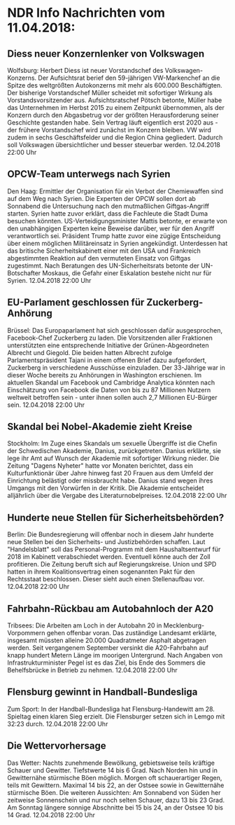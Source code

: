 # NDR Info Nachrichten vom 11.04.2018:


## Diess neuer Konzernlenker von Volkswagen
Wolfsburg: Herbert Diess ist neuer Vorstandschef des Volkswagen-Konzerns. Der Aufsichtsrat berief den 59-jährigen VW-Markenchef an die Spitze des weltgrößten Autokonzerns mit mehr als 600.000
Beschäftigten. Der bisherige Vorstandschef Müller scheidet mit sofortiger Wirkung als Vorstandsvorsitzender aus. Aufsichtsratschef Pötsch betonte, Müller habe das Unternehmen im Herbst 2015 zu einem Zeitpunkt übernommen, als der Konzern durch den Abgasbetrug vor der größten Herausforderung seiner Geschichte gestanden habe. Sein Vertrag läuft eigentlich erst 2020 aus - der frühere Vorstandschef wird zunächst im Konzern bleiben. VW wird zudem in sechs Geschäftsfelder und die Region China gegliedert. Dadurch soll Volkswagen übersichtlicher und besser steuerbar werden. 12.04.2018 22:00 Uhr 

## OPCW-Team unterwegs nach Syrien
Den Haag: Ermittler der Organisation für ein Verbot der Chemiewaffen sind auf dem Weg nach Syrien. Die Experten der OPCW sollen dort ab Sonnabend die Untersuchung nach den mutmaßlichen Giftgas-Angriff starten. Syrien hatte zuvor erklärt, dass die Fachleute die Stadt Duma besuchen könnten. US-Verteidigungsminister Mattis betonte, er erwarte von den unabhängigen Experten keine Beweise darüber, wer für den Angriff verantwortlich sei. Präsident Trump hatte zuvor eine zügige Entscheidung über einem möglichen Militäreinsatz in Syrien angekündigt. Unterdessen hat das britische Sicherheitskabinett einer mit den USA und Frankreich abgestimmten Reaktion auf den vermuteten Einsatz von Giftgas zugestimmt. Nach Beratungen des UN-Sicherheitsrats betonte der UN-Botschafter Moskaus, die Gefahr einer Eskalation bestehe nicht nur für Syrien. 12.04.2018 22:00 Uhr 

## EU-Parlament geschlossen für Zuckerberg-Anhörung
Brüssel: Das Europaparlament hat sich geschlossen dafür ausgesprochen, Facebook-Chef Zuckerberg zu laden. Die Vorsitzenden aller Fraktionen unterstützten eine entsprechende Initiative der Grünen-Abgeordneten Albrecht  und Giegold. Die beiden hatten Albrecht zufolge Parlamentspräsident Tajani in einem offenen Brief dazu aufgefordert, Zuckerberg in verschiedene Ausschüsse einzuladen. Der
33-Jährige war in dieser Woche bereits zu Anhörungen in Washington erschienen. Im aktuellen Skandal um Facebook und Cambridge Analytica könnten nach Einschätzung von Facebook die Daten von bis zu 87
Millionen Nutzern weltweit betroffen sein - unter ihnen sollen auch 2,7 Millionen EU-Bürger sein. 12.04.2018 22:00 Uhr 

## Skandal bei Nobel-Akademie zieht Kreise
Stockholm: Im Zuge  eines Skandals um sexuelle Übergriffe ist die Chefin der Schwedischen Akademie, Danius, zurückgetreten. Danius erklärte, sie lege ihr Amt auf Wunsch der Akademie mit sofortiger Wirkung nieder. Die Zeitung "Dagens Nyheter" hatte vor Monaten berichtet, dass ein Kulturfunktionär über Jahre hinweg fast 20 Frauen aus dem Umfeld der Einrichtung belästigt oder missbraucht habe. Danius stand wegen ihres Umgangs mit den Vorwürfen in der Kritik. Die Akademie entscheidet alljährlich über die Vergabe des Literaturnobelpreises. 12.04.2018 22:00 Uhr 

## Hunderte neue Stellen für Sicherheitsbehörden?
Berlin: Die Bundesregierung will offenbar noch in diesem Jahr hunderte neue Stellen bei den Sicherheits- und Justizbehörden schaffen. Laut "Handelsblatt" soll das Personal-Programm mit dem Haushaltsentwurf für 2018 im Kabinett verabschiedet werden. Eventuell könne auch der Zoll profitieren. Die Zeitung beruft sich auf Regierungskreise. Union und SPD hatten in ihrem Koalitionsvertrag einen sogenannten Pakt für den Rechtsstaat beschlossen. Dieser sieht auch einen Stellenaufbau vor. 12.04.2018 22:00 Uhr 

## Fahrbahn-Rückbau am Autobahnloch der A20
Tribsees: Die Arbeiten am Loch in der Autobahn 20 in Mecklenburg-Vorpommern gehen offenbar voran. Das zuständige Landesamt erklärte, insgesamt müssten alleine 20.000 Quadratmeter Asphalt abgetragen werden. Seit vergangenem September versinkt die A20-Fahrbahn auf knapp hundert Metern Länge im moorigen Untergrund. Nach Angaben von Infrastrukturminister Pegel ist es das Ziel, bis Ende des Sommers die Behelfsbrücke in Betrieb zu nehmen. 12.04.2018 22:00 Uhr 

## Flensburg gewinnt in Handball-Bundesliga
Zum Sport: In der Handball-Bundesliga hat Flensburg-Handewitt am 28. Spieltag einen klaren Sieg erzielt. Die Flensburger setzen sich in Lemgo mit 32:23 durch. 12.04.2018 22:00 Uhr 

## Die Wettervorhersage
Das Wetter:
Nachts zunehmende Bewölkung, gebietsweise teils kräftige Schauer und Gewitter. Tiefstwerte 14 bis 6 Grad. Nach Norden hin und in Gewitternähe stürmische Böen möglich. Morgen oft schauerartiger Regen, teils mit Gewittern. Maximal 14 bis 22, an der Ostsee sowie in Gewitternähe stürmische Böen. Die weiteren Aussichten: Am Sonnabend von Süden her zeitweise Sonnenschein und nur noch selten Schauer, dazu 13 bis 23 Grad. Am Sonntag längere sonnige Abschnitte bei 15 bis 24, an der Ostsee 10 bis 14 Grad. 12.04.2018 22:00 Uhr 
